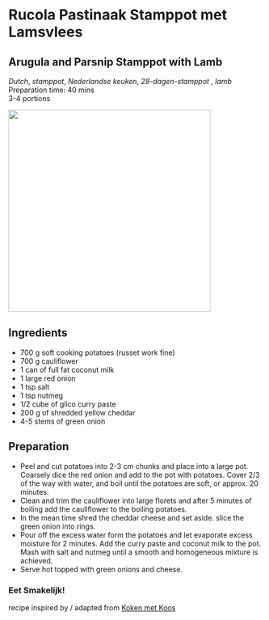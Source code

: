 # Rucola Pastinaak Stamppot met Lamsvlees 
## Arugula and Parsnip Stamppot with Lamb
_Dutch_, _stamppot_, _Nederlandse keuken_, _28-dagen-stamppot_ , _lamb_
Preparation time: 40 mins  
3-4 portions  

<img src="images/dag-22_XXX.jpg" width="400">  

## Ingredients
* 700 g soft cooking potatoes (russet work fine)
* 700 g cauliflower
* 1 can of full fat coconut milk
* 1 large red onion
* 1 tsp salt
* 1 tsp nutmeg
* 1/2 cube of glico curry paste
* 200 g of shredded yellow cheddar 
* 4-5 stems of green onion

## Preparation
* Peel and cut potatoes into 2-3 cm chunks and place into a large pot. Coarsely dice the red onion and add to the pot with potatoes. Cover 2/3 of the way with water, and boil until the potatoes are soft, or approx. 20 minutes.
* Clean and trim the cauliflower into large florets and after 5 minutes of boiling add the cauliflower to the boiling potatoes.
* In the mean time shred the cheddar cheese and set aside. slice the green onion into rings.
* Pour off the excess water form the potatoes and let evaporate excess moisture for 2 minutes. Add the curry paste and coconut milk to the pot. Mash with salt and nutmeg until a smooth and homogeneous mixture is achieved.
* Serve hot topped with green onions and cheese.

### Eet Smakelijk!
recipe inspired by / adapted from [Koken met Koos](http://www.kokenmetkoos.nl/stamppotten/bloemkoolstamppot/)
